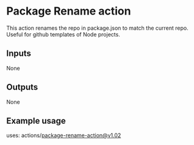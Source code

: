 # Package Rename action

This action renames the repo in package.json to match the current repo.
Useful for github templates of Node projects.

## Inputs

None

## Outputs

None

## Example usage

uses: actions/package-rename-action@v1.02
